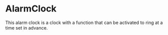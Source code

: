 # AlarmClock
This alarm clock is a clock with a function that can be activated to ring at a time set in advance.
